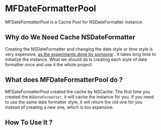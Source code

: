 # MFDateFormatterPool

MFDateFormatterPool is a Cache Pool for NSDateFormatter instance.

## Why do We Need Cache NSDateFormatter

Creating the NSDateFormatter and changing the date style or time style is very expensive, [as the experiments done by someone](http://www.chibicode.org/?p=41) . It takes long time to initialize the instance. What we should do is creating each style of date formatter once and use it the whole project.

## What does MFDateFormatterPool do ?

MFDateFormatterPool created the cache by NSCache. The first time you created the `NSDateFormatter`, it will cache the instance for you. If you need to use the same date formatter style, it will return the old one for you instead of creating a new one, which is too expensive. 

## How To Use It ?




